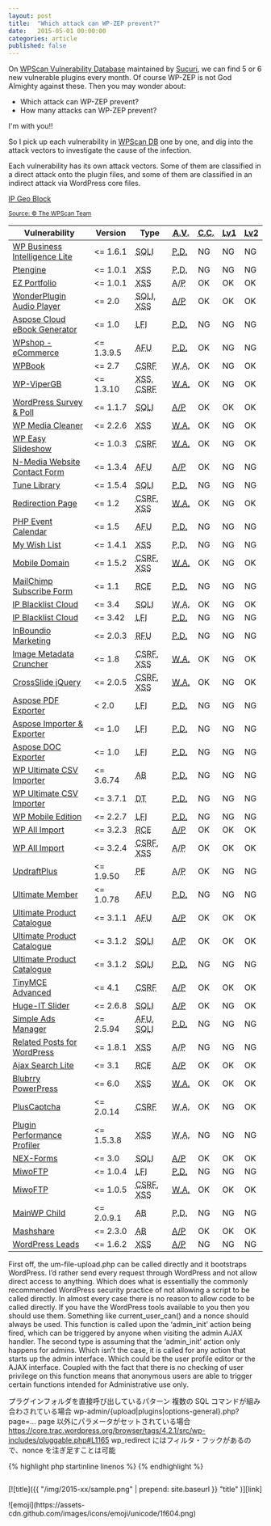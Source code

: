 ```yaml
---
layout: post
title:  "Which attack can WP-ZEP prevent?"
date:   2015-05-01 00:00:00
categories: article
published: false
---
```


On [WPScan Vulnerability Database][wpvulndb] maintained by [Sucuri][Sucuri],
we can find 5 or 6 new vulnerable plugins every month. Of course WP-ZEP is not 
God Almighty against these. Then you may wonder about:

- Which attack can WP-ZEP prevent?
- How many attacks can WP-ZEP prevent?

I'm with you!!

So I pick up each vulnerability in [WPScan DB][wpvulndb] one by one, and dig 
into the attack vectors to investigate the cause of the infection.

<!--more-->

Each vulnerability has its own attack vectors. Some of them are classified in 
a direct attack onto the plugin files, and some of them are classified in an 
indirect attack via WordPress core files.

[IP Geo Block][IP-Geo-Block] 

<div class="table-responsive">
  <a href="https://wpvulndb.com/plugins" title="WordPress Plugin Vulnerabilities"><small>Source: &copy; The WPScan Team</small></a>
  <table class="table">
    <thead>
      <tr>
        <th>Vulnerability</th>
        <th>Version</th>
        <th>Type</th>
        <th><abbr title="Attack Vector">A.V.</abbr></th>
        <th><abbr title="Country Code">C.C.</abbr></th>
        <th><abbr title="WP-ZEP Lv1">Lv1</abbr></th>
        <th><abbr title="WP-ZEP Lv2">Lv2</abbr></th>
      </tr>
    </thead>
    <tbody>
      <tr><!-- 1. /wp-content/plugins/wp-business-intelligence/view.php?t=... -->
        <td><a href="https://wpvulndb.com/vulnerabilities/7879" title="WP Business Intelligence Lite <= 1.6.1 - SQL Injection">WP Business Intelligence Lite</a></td>
        <td><= 1.6.1</td>
        <td><abbr title="SQL Injection">SQLI</abbr></td>
        <td><abbr title="Plugin Direct"><a href="http://packetstormsecurity.com/files/131228/">P.D.</a></abbr></td>
        <td><span class="label label-danger">NG</span></td>
        <td><span class="label label-danger">NG</span></td>
        <td><span class="label label-danger">NG</span></td>
      </tr>
      <tr><!-- 2. plugin direct -->
        <td><a href="https://wpvulndb.com/vulnerabilities/7873" title="Ptengine <= 1.0.1 - Reflected Cross-Site Scripting (XSS)">Ptengine</a></td>
        <td><= 1.0.1</td>
        <td><abbr title="Cross Site Scripting">XSS</abbr></td>
        <td><abbr title="Plugin Direct">P.D.</abbr></td>
        <td><span class="label label-danger">NG</span></td>
        <td><span class="label label-danger">NG</span></td>
        <td><span class="label label-danger">NG</span></td>
      </tr>
      <tr><!-- 3. ajax/post -->
        <td><a href="https://wpvulndb.com/vulnerabilities/7821" title="EZ Portfolio <= 1.0.1 - Multiple Cross-Site Scripting (XSS) ">EZ Portfolio</a></td>
        <td><= 1.0.1</td>
        <td><abbr title="Cross Site Scripting">XSS</abbr></td>
        <td><abbr title="Ajax/Post">A/P</abbr></td>
        <td><span class="label label-success">OK</span></td>
        <td><span class="label label-success">OK</span></td>
        <td><span class="label label-success">OK</span></td>
      </tr>
      <tr><!-- 4. /wp-admin/admin.php?page=wonderplugin_audio_show_items... -->
        <td><a href="https://wpvulndb.com/vulnerabilities/7798" title="WonderPlugin Audio Player 2.0 Blind SQL Injection and XSS">WonderPlugin Audio Player</a></td>
        <td><= 2.0</td>
        <td><abbr title="SQL Injection">SQLI</abbr>, <abbr title="Cross Site Scripting">XSS</abbr></td>
        <td><abbr title="Ajax/Post"><a href="https://www.exploit-db.com/exploits/36086/">A/P</a></abbr></td>
        <td><span class="label label-success">OK</span></td>
        <td><span class="label label-success">OK</span></td>
        <td><span class="label label-success">OK</span></td>
      </tr>
      <tr><!-- 5. /wp-content/plugins/aspose-cloud-ebook-generator/aspose_posts_exporter_download.php?file=... -->
        <td><a href="https://wpvulndb.com/vulnerabilities/7866" title="Aspose Cloud eBook Generator - File Download">Aspose Cloud eBook Generator</a></td>
        <td><= 1.0</td>
        <td><abbr title="Local File Inclusion">LFI</abbr></td>
        <td><abbr title="Plugin Direct"><a href="http://packetstormsecurity.com/files/131040/">P.D.</a></abbr></td>
        <td><span class="label label-danger">NG</span></td>
        <td><span class="label label-danger">NG</span></td>
        <td><span class="label label-danger">NG</span></td>
      </tr>
      <tr><!-- 6. /wp-content/plugins/wpshop/includes/ajax.php?elementCode=ajaxUpload... -->
        <td><a href="https://wpvulndb.com/vulnerabilities/7830" title="Wpshop - eCommerce <= 1.3.9.5 - Arbitrary File Upload">WPshop - eCommerce</a></td>
        <td><= 1.3.9.5</td>
        <td><abbr title="Arbitrary File Upload">AFU</abbr></td>
        <td><abbr title="Plugin Direct"><a href="https://research.g0blin.co.uk/g0blin-00036/">P.D.</a></abbr></td>
        <td><span class="label label-success">OK</span></td>
        <td><span class="label label-danger">NG</span></td>
        <td><span class="label label-danger">NG</span></td>
      </tr>
      <tr><!-- 7. lack of check_admin_referer() -->
        <td><a href="https://wpvulndb.com/vulnerabilities/7813" title="WPBook <= 2.7 - Cross-Site Request Forgery (CSRF)">WPBook</a></td>
        <td><= 2.7</td>
        <td><abbr title="Cross-Site Request Forgery">CSRF</abbr></td>
        <td><abbr title="wp-admin">W.A.</abbr></td>
        <td><span class="label label-success">OK</span></td>
        <td><span class="label label-danger">NG</span></td>
        <td><span class="label label-success">OK</span></td>
      </tr>
      <tr><!-- 8. /wp-admin/options-general.php?page=wp-vipergb... -->
        <td><a href="https://wpvulndb.com/vulnerabilities/7817" title="WP-ViperGB 1.3.10 - XSS Weakness and CSRF">WP-ViperGB</a></td>
        <td><= 1.3.10</td>
        <td><abbr title="Cross Site Scripting">XSS</abbr>, <abbr title="Cross-Site Request Forgery">CSRF</abbr></td>
        <td><abbr title="wp-admin"><a href="http://packetstormsecurity.com/files/129501">W.A.</a></abbr></td>
        <td><span class="label label-success">OK</span></td>
        <td><span class="label label-danger">NG</span></td>
        <td><span class="label label-success">OK</span></td>
      </tr>
      <tr><!-- 9. /wp-admin/admin-ajax.php?action=ajax_survey -->
        <td><a href="https://wpvulndb.com/vulnerabilities/7794" title="WordPress Survey & Poll <= 1.1.7 - Blind SQL Injection">WordPress Survey & Poll</a></td>
        <td><= 1.1.7</td>
        <td><abbr title="SQL Injection">SQLI</abbr></td>
        <td><abbr title="Ajax/Post"><a href="http://packetstormsecurity.com/files/130381/">A/P</a></abbr></td>
        <td><span class="label label-success">OK</span></td>
        <td><span class="label label-success">OK</span></td>
        <td><span class="label label-success">OK</span></td>
      </tr>
      <tr><!-- 10. /wp-admin/upload.php?s=test&page=wp-media-cleaner... -->
        <td><a href="https://wpvulndb.com/vulnerabilities/7814" title="WP Media Cleaner <= 2.2.6 - Cross-Site Scripting (XSS)">WP Media Cleaner</a></td>
        <td><= 2.2.6</td>
        <td><abbr title="Cross-Site Scripting">XSS</abbr></td>
        <td><abbr title="wp-admin"><a href="http://packetstormsecurity.com/files/130576/">W.A.</a></abbr></td>
        <td><span class="label label-success">OK</span></td>
        <td><span class="label label-danger">NG</span></td>
        <td><span class="label label-success">OK</span></td>
      </tr>
      <tr><!-- 11. /wp-admin/admin.php?page=wss-images... -->
        <td><a href="https://wpvulndb.com/vulnerabilities/7888" title="WP Easy Slideshow <= 1.0.3 - Multiple Cross-Site Request Forgery (CSRF)">WP Easy Slideshow</a></td>
        <td><= 1.0.3</td>
        <td><abbr title="Cross-Site Request Forgery">CSRF</abbr></td>
        <td><abbr title="wp-admin"><a href="https://www.exploit-db.com/exploits/36612/">W.A.</a></abbr></td>
        <td><span class="label label-success">OK</span></td>
        <td><span class="label label-danger">NG</span></td>
        <td><span class="label label-success">OK</span></td>
      </tr>
      <tr><!-- 12. /wp-admin/admin-ajax.php?nm_webcontact_upload_file... -->
        <td><a href="https://wpvulndb.com/vulnerabilities/7896" title="N-Media Website Contact Form with File Upload <= 1.3.4 - Arbitrary File Upload">N-Media Website Contact Form</a></td>
        <td><= 1.3.4</td>
        <td><abbr title="Arbitrary File Upload">AFU</abbr></td>
        <td><abbr title="Ajax/Post"><a href="http://packetstormsecurity.com/files/131413/">A/P</a></abbr></td>
        <td><span class="label label-success">OK</span></td>
        <td><span class="label label-danger">NG</span></td>
        <td><span class="label label-danger">NG</span></td>
      </tr>
      <tr><!-- 13. /?page_id=2&artistletter=G' UNION ALL SELECT... -->
        <td><a href="https://wpvulndb.com/vulnerabilities/7901" title="Tune Library <= 1.5.4 - SQL Injection">Tune Library</a></td>
        <td><= 1.5.4</td>
        <td><abbr title="SQL Injection">SQLI</abbr></td>
        <td><abbr title="Plugin Direct"><a href="http://packetstormsecurity.com/files/131558/">P.D.</a></abbr></td>
        <td><span class="label label-danger">NG</span></td>
        <td><span class="label label-danger">NG</span></td>
        <td><span class="label label-danger">NG</span></td>
      </tr>
      <tr><!-- 14. /wp-admin/options-general.php?page=redirection-page... -->
        <td><a href="https://wpvulndb.com/vulnerabilities/7791" title="Redirection Page <= 1.2 - CSRF/XSS">Redirection Page</a></td>
        <td><= 1.2</td>
        <td><abbr title="Cross-Site Request Forgery">CSRF</abbr>, <abbr title="Cross-Site Scripting">XSS</abbr></td>
        <td><abbr title="wp-admin"><a href="http://packetstormsecurity.com/files/130314/">W.A.</a></abbr></td>
        <td><span class="label label-success">OK</span></td>
        <td><span class="label label-danger">NG</span></td>
        <td><span class="label label-success">OK</span></td>
      </tr>
      <tr><!-- 15. /wp-content/plugins/php-event-calendar/server/classes/uploadify.php... -->
        <td><a href="https://wpvulndb.com/vulnerabilities/7884" title="PHP Event Calendar <= 1.5 - Arbitrary File Upload">PHP Event Calendar</a></td>
        <td><= 1.5</td>
        <td><abbr title="Arbitrary File Upload">AFU</abbr></td>
        <td><abbr title="Plugin Direct"><a href="http://packetstormsecurity.com/files/131277/">P.D.</a></abbr></td>
        <td><span class="label label-danger">NG</span></td>
        <td><span class="label label-danger">NG</span></td>
        <td><span class="label label-danger">NG</span></td>
      </tr>
      <tr><!-- 16. -->
        <td><a href="https://wpvulndb.com/vulnerabilities/7937" title="My Wish List - Multiple Parameter XSS">My Wish List</a></td>
        <td><= 1.4.1</td>
        <td><abbr title="Cross-Site Scripting">XSS</abbr></td>
        <td><abbr title="Plugin Direct">P.D.</abbr></td>
        <td><span class="label label-danger">NG</span></td>
        <td><span class="label label-danger">NG</span></td>
        <td><span class="label label-danger">NG</span></td>
      </tr>
      <tr><!-- 17. /wp-admin/options-general.php?page=mobile-domain... -->
        <td><a href="https://wpvulndb.com/vulnerabilities/7792" title="Mobile Domain <= 1.5.2 - CSRF/XSS">Mobile Domain</a></td>
        <td><= 1.5.2</td>
        <td><abbr title="Cross-Site Request Forgery">CSRF</abbr>, <abbr title="Cross-Site Scripting">XSS</abbr></td>
        <td><abbr title="wp-admin"><a href="http://packetstormsecurity.com/files/130316/">W.A.</a></abbr></td>
        <td><span class="label label-success">OK</span></td>
        <td><span class="label label-danger">NG</span></td>
        <td><span class="label label-success">OK</span></td>
      </tr>
      <tr><!-- 18. /wp-content/plugins/mailchimp-subscribe-sm/data.php -->
        <td><a href="https://wpvulndb.com/vulnerabilities/7935" title="MailChimp Subscribe Form <= 1.1 - Email Field Remote PHP Code Execution">MailChimp Subscribe Form</a></td>
        <td><= 1.1</td>
        <td><abbr title="Remote Code Execution">RCE</abbr></td>
        <td><abbr title="Plugin Direct"><a href="http://plugins.svn.wordpress.org/mailchimp-subscribe-sm/tags/1.1/data.php">P.D.</a></abbr></td>
        <td><span class="label label-danger">NG</span></td>
        <td><span class="label label-danger">NG</span></td>
        <td><span class="label label-danger">NG</span></td>
      </tr>
      <tr><!-- 19. /admin.php?page=wp-IPBLC... -->
        <td><a href="https://wpvulndb.com/vulnerabilities/7816" title="IP Blacklist Cloud <= 3.4 - SQL Injection">IP Blacklist Cloud</a></td>
        <td><= 3.4</td>
        <td><abbr title="SQL Injection">SQLI</abbr></td>
        <td><abbr title="wp-admin">W.A.</abbr></td>
        <td><span class="label label-success">OK</span></td>
        <td><span class="label label-danger">NG</span></td>
        <td><span class="label label-success">OK</span></td>
      </tr>
      <tr><!-- 20. /?action=importCSVIPCloud... -->
        <td><a href="https://wpvulndb.com/vulnerabilities/7844" title="IP Blacklist Cloud <= 3.42 - Arbitrary File Disclosure">IP Blacklist Cloud</a></td>
        <td><= 3.42</td>
        <td><abbr title="Local File Inclusion">LFI</abbr></td>
        <td><abbr title="Plugin Direct"><a href="https://research.g0blin.co.uk/g0blin-00037/">P.D.</a></abbr></td>
        <td><span class="label label-danger">NG</span></td>
        <td><span class="label label-danger">NG</span></td>
        <td><span class="label label-danger">NG</span></td>
      </tr>
      <tr><!-- 21. /wp-content/plugins/inboundio-marketing/admin/partials/csv_uploader.php -->
        <td><a href="https://wpvulndb.com/vulnerabilities/7864" title="InBoundio Marketing Plugin <= 2.0.3 - Shell Upload">InBoundio Marketing</a></td>
        <td><= 2.0.3</td>
        <td><abbr title="Remote File Upload">RFU</abbr></td>
        <td><abbr title="Plugin Direct"><a href="http://packetstormsecurity.com/files/130957/">P.D.</a></abbr></td>
        <td><span class="label label-danger">NG</span></td>
        <td><span class="label label-danger">NG</span></td>
        <td><span class="label label-danger">NG</span></td>
      </tr>
      <tr><!-- 22. /wp-admin/plugins.php?page=image_metadata_cruncher-options... -->
        <td><a href="https://wpvulndb.com/vulnerabilities/7796" title="Image Metadata Cruncher - Multiple XSS">Image Metadata Cruncher</a></td>
        <td><= 1.8</td>
        <td><abbr title="Cross-Site Request Forgery">CSRF</abbr>, <abbr title="Cross-Site Scripting">XSS</abbr></td>
        <td><abbr title="wp-admin"><a href="http://www.securityfocus.com/archive/1/archive/1/534718/100/0/threaded">W.A.</a></abbr></td>
        <td><span class="label label-success">OK</span></td>
        <td><span class="label label-danger">NG</span></td>
        <td><span class="label label-success">OK</span></td>
      </tr>
      <tr><!-- 23. /wp-admin/options-general.php?page=thisismyurl_csj.php... -->
        <td><a href="https://wpvulndb.com/vulnerabilities/7812" title="CrossSlide jQuery Plugin <= 2.0.5 - Stored XSS &amp; CSRF">CrossSlide jQuery</a></td>
        <td><= 2.0.5</td>
        <td><abbr title="Cross-Site Request Forgery">CSRF</abbr>, <abbr title="Cross-Site Scripting">XSS</abbr></td>
        <td><abbr title="wp-admin"><a href="http://packetstormsecurity.com/files/130313/">W.A.</a></abbr></td>
        <td><span class="label label-success">OK</span></td>
        <td><span class="label label-danger">NG</span></td>
        <td><span class="label label-success">OK</span></td>
      </tr>
      <tr><!-- 24. /wp-content/plugins/Wordpress/Aaspose-pdf-exporter/aspose_pdf_exporter_download.php?file=... -->
        <td><a href="https://wpvulndb.com/vulnerabilities/7876" title="Aspose PDF Exporter - Arbitrary File Download">Aspose PDF Exporter</a></td>
        <td>< 2.0</td>
        <td><abbr title="Local File Inclusion">LFI</abbr></td>
        <td><abbr title="Plugin Direct"><a href="http://packetstormsecurity.com/files/131161/">P.D.</a></abbr></td>
        <td><span class="label label-danger">NG</span></td>
        <td><span class="label label-danger">NG</span></td>
        <td><span class="label label-danger">NG</span></td>
      </tr>
      <tr><!-- 25. /wp-content/plugins/aspose-importer-exporter/aspose_import_export_download?file=... -->
        <td><a href="https://wpvulndb.com/vulnerabilities/7877" title="Aspose Importer and Exporter 1.0 - Arbitrary File Download">Aspose Importer &amp; Exporter</a></td>
        <td><= 1.0</td>
        <td><abbr title="Local File Inclusion">LFI</abbr></td>
        <td><abbr title="Plugin Direct"><a href="http://packetstormsecurity.com/files/131162/">P.D.</a></abbr></td>
        <td><span class="label label-danger">NG</span></td>
        <td><span class="label label-danger">NG</span></td>
        <td><span class="label label-danger">NG</span></td>
      </tr>
      <tr><!-- 26. /wp-content/plugins/aspose-doc-exporter/aspose_doc_exporter_download.php?file=... -->
        <td><a href="https://wpvulndb.com/vulnerabilities/7869" title="Aspose DOC Exporter 1.0 - Arbitrary File Download">Aspose DOC Exporter</a></td>
        <td><= 1.0</td>
        <td><abbr title="Local File Inclusion">LFI</abbr></td>
        <td><abbr title="Plugin Direct"><a href="http://packetstormsecurity.com/files/131167/">P.D.</a></abbr></td>
        <td><span class="label label-danger">NG</span></td>
        <td><span class="label label-danger">NG</span></td>
        <td><span class="label label-danger">NG</span></td>
      </tr>
      <tr><!-- 27. /wp-content/plugins/wp-ultimate-csv-importer/modules/export/templates/export.php -->
        <td><a href="https://wpvulndb.com/vulnerabilities/7778" title="WP Ultimate CSV Importer <= 3.6.74 - Database Table Export">WP Ultimate CSV Importer</a></td>
        <td><= 3.6.74</td>
        <td><abbr title="Authentication Bypass">AB</abbr></td>
        <td><abbr title="Plugin Direct"><a href="https://research.g0blin.co.uk/g0blin-00025/">P.D.</a></abbr></td>
        <td><span class="label label-danger">NG</span></td>
        <td><span class="label label-danger">NG</span></td>
        <td><span class="label label-danger">NG</span></td>
      </tr>
      <tr><!-- 28. /templates/readfile.php?file_name=... -->
        <td><a href="https://wpvulndb.com/vulnerabilities/7949" title="WP Ultimate CSV Importer <= 3.7.1 - Directory Traversal">WP Ultimate CSV Importer</a></td>
        <td><= 3.7.1</td>
        <td><abbr title="Directory Traversal">DT</abbr></td>
        <td><abbr title="Plugin Direct"><a href="http://www.pritect.net/blog/wp-ultimate-csv-importer-3-7-1-critical-vulnerability">P.D.</a></abbr></td>
        <td><span class="label label-danger">NG</span></td>
        <td><span class="label label-danger">NG</span></td>
        <td><span class="label label-danger">NG</span></td>
      </tr>
      <tr><!-- 29. /wp-content/themes/mTheme-Unus/css/css.php?files=... -->
        <td><a href="https://wpvulndb.com/vulnerabilities/7898" title="WP Mobile Edition <= 2.7 - Remote File Disclosure">WP Mobile Edition</a></td>
        <td><= 2.2.7</td>
        <td><abbr title="Local File Inclusion">LFI</abbr></td>
       <td><abbr title="Plugin Direct"><a href="https://www.exploit-db.com/exploits/36733/">P.D.</a></abbr></td>
        <td><span class="label label-danger">NG</span></td>
        <td><span class="label label-danger">NG</span></td>
        <td><span class="label label-danger">NG</span></td>
      </tr>
      <tr><!-- 30. /wp-admin/admin-ajax.php?page=pmxi-admin-settings&action=upload... -->
        <td><a href="https://wpvulndb.com/vulnerabilities/7809" title="WP All Import <= 3.2.3 - RCE">WP All Import</a></td>
        <td><= 3.2.3</td>
        <td><abbr title="Remote Code Execution">RCE</abbr></td>
        <td><abbr title="Ajax/Post"><a href="http://packetstormsecurity.com/files/130596/">A/P</a></abbr></td>
        <td><span class="label label-success">OK</span></td>
        <td><span class="label label-success">OK</span></td>
        <td><span class="label label-success">OK</span></td>
      </tr>
      <tr><!-- 31. /wp-admin/admin-apax.php?action=auto_detect_cf&... -->
        <td><a href="https://wpvulndb.com/vulnerabilities/7852" title="WP All Import <= 3.2.4 - Multiple Vulnerabilities">WP All Import</a></td>
        <td><= 3.2.4</td>
        <td><abbr title="Cross-Site Request Forgery">CSRF</abbr>, <abbr title="Cross-Site Scripting">XSS</abbr></td>
        <td><abbr title="Ajax/Post">A/P</abbr></td>
        <td><span class="label label-success">OK</span></td>
        <td><span class="label label-success">OK</span></td>
        <td><span class="label label-success">OK</span></td>
      </tr>
      <tr><!-- 32. /wp-admin.php/admin.php?action=upgrade-plugin&... -->
        <td><a href="https://wpvulndb.com/vulnerabilities/7781" title="UpdraftPlus <= 1.9.50 - Privilege Escalation">UpdraftPlus</a></td>
        <td><= 1.9.50</td>
        <td><abbr title="Privilege Escalation">PE</abbr></td>
        <td><abbr title="Ajax/Post">A/P</abbr></td>
        <td><span class="label label-success">OK</span></td>
        <td><span class="label label-danger">NG</span></td>
        <td><span class="label label-danger">NG</span></td>
      </tr>
      <tr><!-- 33. wp-content/plugins/ultimate-member/core/lib/upload/um-file-upload.php... -->
        <td><a href="https://wpvulndb.com/vulnerabilities/7850" title="Ultimate Member <= 1.0.78 - Multiple Vulnerabilities">Ultimate Member</a></td>
        <td><= 1.0.78</td>
        <td><abbr title="Arbitrary File Upload">AFU</abbr></td>
        <td><abbr title="Plugin Direct"><a href="http://www.pritect.net/blog/ultimate-member-plugin-1-0-78-critical-security-vulnerability">P.D.</a></abbr></td>
        <td><span class="label label-danger">NG</span></td>
        <td><span class="label label-danger">NG</span></td>
        <td><span class="label label-danger">NG</span></td>
      </tr>
      <tr><!-- 34. /wp-admin/admin-ajax.php?action=widgets_init&Action=UPCP_AddProductSpreadsheet -->
        <td><a href="https://wpvulndb.com/vulnerabilities/7939" title="Ultimate Product Catalogue Plugin <= 3.1.1 - Unauthenticated File Upload">Ultimate Product Catalogue</a></td>
        <td><= 3.1.1</td>
        <td><abbr title="Arbitrary File Upload">AFU</abbr></td>
        <td><abbr title="Ajax/Post"><a href="https://wpvulndb.com/vulnerabilities/7939">A/P</a></abbr></td>
        <td><span class="label label-success">OK</span></td>
        <td><span class="label label-success">OK</span></td>
        <td><span class="label label-success">OK</span></td>
      </tr>
      <tr><!-- 35. wp-admin/admin-ajax.php?action=record_view&Item_ID=2&... -->
        <td><a href="https://wpvulndb.com/vulnerabilities/7946" title="Ultimate Product Catalogue Plugin <= 3.1.2 - Unauthenticated SQL Injection">Ultimate Product Catalogue</a></td>
        <td><= 3.1.2</td>
        <td><abbr title="SQL Injection">SQLI</abbr></td>
        <td><abbr title="Ajax/Post"><a href="https://www.exploit-db.com/exploits/36823/">A/P</a></abbr></td>
        <td><span class="label label-success">OK</span></td>
        <td><span class="label label-success">OK</span></td>
        <td><span class="label label-success">OK</span></td>
      </tr>
      <tr><!-- 36. /?SingleProduct=2'+and+'a'='a -->
        <td><a href="https://wpvulndb.com/vulnerabilities/7948" title="Ultimate Product Catalogue Plugin <= 3.1.2 - Unauthenticated SQL Injection">Ultimate Product Catalogue</a></td>
        <td><= 3.1.2</td>
        <td><abbr title="SQL Injection">SQLI</abbr></td>
        <td><abbr title="Plugin Direct"><a href="https://www.exploit-db.com/exploits/36824/">P.D.</a></abbr></td>
        <td><span class="label label-danger">NG</span></td>
        <td><span class="label label-danger">NG</span></td>
        <td><span class="label label-danger">NG</span></td>
      </tr>
      <tr><!-- 37. wp-admin/options-general.php?page=tinymce-advanced&... -->
        <td><a href="https://wpvulndb.com/vulnerabilities/7775" title="TinyMCE Advanced 4.1 - Setting Reset CSRF">TinyMCE Advanced</a></td>
        <td><= 4.1</td>
        <td><abbr title="Cross-Site Request Forgery">CSRF</abbr></td>
        <td><abbr title="Ajax/Post"><a href="https://vexatioustendencies.com/wordpress-plugin-vulnerability-dump-part-2/">A/P</a></abbr></td>
        <td><span class="label label-success">OK</span></td>
        <td><span class="label label-success">OK</span></td>
        <td><span class="label label-success">OK</span></td>
      </tr>
      <tr><!-- 38. /wp-admin/admin.php?page=sliders_huge_it_slider&task=... -->
        <td><a href="https://wpvulndb.com/vulnerabilities/7811" title="Huge-IT Slider - SQL Injection ">Huge-IT Slider</a></td>
        <td><= 2.6.8</td>
        <td><abbr title="SQL Injection">SQLI</abbr></td>
        <td><abbr title="Ajax/Post"><a href="https://www.htbridge.com/advisory/HTB23250">A/P</a></abbr></td>
        <td><span class="label label-success">OK</span></td>
        <td><span class="label label-danger">NG</span></td>
        <td><span class="label label-success">OK</span></td>
      </tr>
      <tr><!-- 39. /wp-content/plugins/simple-ads-manager/sam-ajax-admin.php... -->
        <td><a href="https://wpvulndb.com/vulnerabilities/7882" title="Simple Ads Manager <= 2.5.94 - Arbitrary File Upload & SQL Injection">Simple Ads Manager</a></td>
        <td><= 2.5.94</td>
        <td><abbr title="Arbitrary File Upload">AFU</abbr>, <abbr title="SQL Injection">SQLI</abbr></td>
        <td><abbr title="Plugin Direct"><a href="http://packetstormsecurity.com/files/131282/">P.D.</a></abbr></td>
        <td><span class="label label-danger">NG</span></td>
        <td><span class="label label-danger">NG</span></td>
        <td><span class="label label-danger">NG</span></td>
      </tr>
      <tr><!-- 40. should escape just before output to public page -->
        <td><a href="https://wpvulndb.com/vulnerabilities/7922" title="Related Posts for WordPress <= 1.8.1 - Cross-Site Scripting (XSS)">Related Posts for WordPress</a></td>
        <td><= 1.8.1</td>
        <td><abbr title="Cross-Site Scripting">XSS</abbr></td>
        <td><abbr title="Ajax/Post">A/P</abbr></td>
        <td><span class="label label-danger">NG</span></td>
        <td><span class="label label-danger">NG</span></td>
        <td><span class="label label-danger">NG</span></td>
      </tr>
      <tr><!-- 41. /wp-admin/admin-ajax.php?page=ajax-search-lite/backend/settings.php&action=wpdreams-ajaxinput... -->
        <td><a href="https://wpvulndb.com/vulnerabilities/7858" title="Ajax Search Lite <= 3.1 - Authenticated RCE">Ajax Search Lite</a></td>
        <td><= 3.1</td>
        <td><abbr title="Remote Code Execution">RCE</abbr></td>
        <td><abbr title="Ajax/Post"><a href="http://research.evex.pw/?vuln=9">A/P</a></abbr></td>
        <td><span class="label label-success">OK</span></td>
        <td><span class="label label-success">OK</span></td>
        <td><span class="label label-success">OK</span></td>
      </tr>
      <tr><!-- 42. /wp-admin/admin.php?page=powerpress/powerpressadmin_categoryfeeds.php&action=powerpress-editcategoryfeed... -->
        <td><a href="https://wpvulndb.com/vulnerabilities/7773" title="Blubrry PowerPress <= 6.0 - Cross-Site Scripting (XSS)">Blubrry PowerPress</a></td>
        <td><= 6.0</td>
        <td><abbr title="Cross Site Scripting">XSS</abbr></td>
        <td><abbr title="wp-admin"><a href="https://www.netsparker.com/cve-2015-1385-xss-vulnerability-in-blubrry-powerpress/">W.A.</a></abbr></td>
        <td><span class="label label-success">OK</span></td>
        <td><span class="label label-success">OK</span></td>
        <td><span class="label label-success">OK</span></td>
      </tr>
      <tr><!-- 43. lack of nonce wp-admin/admin.php?page=PlusCaptcha&... -->
        <td><a href="https://wpvulndb.com/vulnerabilities/7870" title="PlusCaptcha Plugin - CSRF">PlusCaptcha</a></td>
        <td><= 2.0.14</td>
        <td><abbr title="Cross-Site Request Forgery">CSRF</abbr></td>
        <td><abbr title="wp-admin">W.A.</abbr></td>
        <td><span class="label label-success">OK</span></td>
        <td><span class="label label-danger">NG</span></td>
        <td><span class="label label-success">OK</span></td>
      </tr>
      <tr><!-- 44. can't esc_url() or something -->
        <td><a href="https://wpvulndb.com/vulnerabilities/7924" title="P3 (Plugin Performance Profiler) <= 1.5.3.8 - Cross-Site Scripting (XSS)">Plugin Performance Profiler</a></td>
        <td><= 1.5.3.8</td>
        <td><abbr title="Cross Site Scripting">XSS</abbr></td>
        <td><abbr title="wp-admin">W.A.</abbr></td>
        <td><span class="label label-danger">NG</span></td>
        <td><span class="label label-danger">NG</span></td>
        <td><span class="label label-danger">NG</span></td>
      </tr>
      <tr><!-- 45. /wp-admin/admin-ajax.php?action=submit_nex_form&nex_forms_Id=10 AND (SELECT * FROM (SELECT(SLEEP(10)))NdbE) -->
        <td><a href="https://wpvulndb.com/vulnerabilities/7928" title="NEX-Forms - Ultimate Form builder <= 3.0 - SQL Injection">NEX-Forms</a></td>
        <td><= 3.0</td>
        <td><abbr title="SQL Injection">SQLI</abbr></td>
        <td><abbr title="Ajax/Post"><a href="https://www.exploit-db.com/exploits/36800/">A/P</a></abbr></td>
        <td><span class="label label-success">OK</span></td>
        <td><span class="label label-success">OK</span></td>
        <td><span class="label label-success">OK</span></td>
      </tr>
      <tr><!-- 46. /?action=download&option=com_miwoftp&item=wp-config.php -->
        <td><a href="https://wpvulndb.com/vulnerabilities/7848" title="MiwoFTP - File & Folder Manager <= 1.0.4 - Arbitrary File Disclosure">MiwoFTP</a></td>
        <td><= 1.0.4</td>
        <td><abbr title="Local File Inclusion">LFI</abbr></td>
        <td><abbr title="Plugin Direct"><a href="https://research.g0blin.co.uk/g0blin-00038/">P.D.</a></abbr></td>
        <td><span class="label label-danger">NG</span></td>
        <td><span class="label label-danger">NG</span></td>
        <td><span class="label label-danger">NG</span></td>
      </tr>
      <tr><!-- 47. /wp-admin/admin.php?page=miwoftp&action=edit... -->
        <td><a href="https://wpvulndb.com/vulnerabilities/7905" title="MiwoFTP - File & Folder Manager <= 1.0.5 - Multiple Vulnerabilities">MiwoFTP</a></td>
        <td><= 1.0.5</td>
        <td><abbr title="Cross-Site Request Forgery">CSRF</abbr>, <abbr title="Cross-Site Scripting">XSS</abbr></td>
        <td><abbr title="wp-admin"><a href="http://packetstormsecurity.com/files/131436/">W.A.</a></abbr></td>
        <td><span class="label label-success">OK</span></td>
        <td><span class="label label-success">OK</span></td>
        <td><span class="label label-success">OK</span></td>
      </tr>
      <tr><!-- 48. /?login_required=1&user=... -->
        <td><a href="https://wpvulndb.com/vulnerabilities/7839" title="MainWP Child <= 2.0.9.1 - Authentication Bypass">MainWP Child</a></td>
        <td><= 2.0.9.1</td>
        <td><abbr title="Authentication Bypass">AB</abbr></td>
        <td><abbr title="Plugin Direct">P.D.</abbr></td>
        <td><span class="label label-danger">NG</span></td>
        <td><span class="label label-danger">NG</span></td>
        <td><span class="label label-danger">NG</span></td>
      </tr>
      <tr><!-- 49. /wp-admin/admin-ajax.php?action=-&mashsb-action=tools_tab_system_info -->
        <td><a href="https://wpvulndb.com/vulnerabilities/7936" title="Mashshare <= 2.3.0 - Information Disclosure">Mashshare</a></td>
        <td><= 2.3.0</td>
        <td><abbr title="Authentication Bypass">AB</abbr></td>
        <td><abbr title="Ajax/Post"><a href="https://research.g0blin.co.uk/g0blin-00045/">A/P</a></abbr></td>
        <td><span class="label label-success">OK</span></td>
        <td><span class="label label-success">OK</span></td>
        <td><span class="label label-success">OK</span></td>
      </tr>
      <tr><!-- 50. allow ajax to anonymous users with `wp_ajax_nopriv_` -->
        <td><a href="https://wpvulndb.com/vulnerabilities/7871" title="WordPress Leads 1.6.1-1.6.2 - Persistent XSS">WordPress Leads</a></td>
        <td><= 1.6.2</td>
        <td><abbr title="Cross Site Scripting">XSS</abbr></td>
        <td><abbr title="Ajax/Post"><a href="https://research.g0blin.co.uk/g0blin-00042/">A/P</a></abbr></td>
        <td><span class="label label-danger">NG</span></td>
        <td><span class="label label-danger">NG</span></td>
        <td><span class="label label-danger">NG</span></td>
      </tr>
    </tbody>
  </table>
</div>

First off, the um-file-upload.php can be called directly and it bootstraps WordPress. I’d rather send every request through WordPress and not allow direct access to anything.
Which does what is essentially the commonly recommended WordPress security practice of not allowing a script to be called directly.
In almost every case there is no reason to allow code to be called directly. If you have the WordPress tools available to you then you should use them. Something like current_user_can() and a nonce should always be used.
This function is called upon the ‘admin_init’ action being fired, which can be triggered by anyone when visiting the admin AJAX handler.
The second type is assuming that the ‘admin_init’ action only happens for admins. Which isn’t the case, it is called for any action that starts up the admin interface. Which could be the user profile editor or the AJAX interface.
Coupled with the fact that there is no checking of user privilege on this function means that anonymous users are able to trigger certain functions intended for Administrative use only.

プラグインフォルダを直接呼び出しているパターン
複数の SQL コマンドが組み合わされている場合
wp-admin/{upload|plugins|options-general}.php?page=...
page 以外にパラメータがセットされている場合
https://core.trac.wordpress.org/browser/tags/4.2.1/src/wp-includes/pluggable.php#L1165
wp_redirect にはフィルタ・フックがあるので、nonce を注ぎ足すことは可能

{% highlight php startinline linenos %}
{% endhighlight %}

<!-- html+php, css+php, js+php -->
```html
```

<!-- success, info, warning, danger -->
<div class="alert alert-info" role="alert">
</div>

[![title]({{ "/img/2015-xx/sample.png" | prepend: site.baseurl }}
  "title"
)][link]

<!-- http://www.emoji-cheat-sheet.com/ -->
<span class="emoji">
![emoji](https://assets-cdn.github.com/images/icons/emoji/unicode/1f604.png)
</span>

[wpvulndb]:     https://wpvulndb.com/plugins "WordPress Plugin Vulnerabilities"
[Sucuri]:       https://sucuri.net/ "Sucuri Security — Website Protection, Malware Removal, and Blacklist Prevention"
[IP-Geo-Block]: https://wordpress.org/plugins/ip-geo-block/ "WordPress › IP Geo Block « WordPress Plugins"
